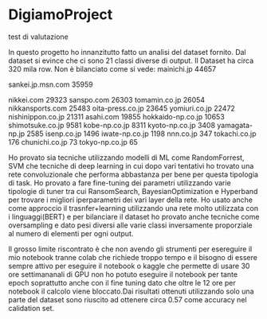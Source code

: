 # DigiamoProject
test di valutazione

In questo progetto ho innanzitutto fatto un analisi del dataset fornito. Dal dataset si evince che ci sono 21 classi diverse di output. Il Dataset ha circa 320 mila row. Non è bilanciato come si vede:
mainichi.jp          44657

sankei.jp.msn.com    35959

nikkei.com           29323
sanspo.com           26303
tomamin.co.jp        26054
nikkansports.com     25483
oita-press.co.jp     23645
yomiuri.co.jp        22472
nishinippon.co.jp    21311
asahi.com            19855
hokkaido-np.co.jp    10653
shimotsuke.co.jp      9581
kobe-np.co.jp         8311
kyoto-np.co.jp        3408
yamagata-np.jp        2585
isenp.co.jp           1496
iwate-np.co.jp        1198
nnn.co.jp              347
tokachi.co.jp          176
chunichi.co.jp          73
tokyo-np.co.jp          65


Ho provato sia tecniche utilizzando modelli di ML come RandomForrest, SVM che tecniche di deep learning in cui dopo vari tentativi ho trovato una rete convoluzionale che performa abbastanza per bene per questa tipologia di task. Ho provato a fare fine-tuning dei  parametri utilizzando varie  tipologie di tuner tra cui RansomSearch, BayesianOptimization e Hyperband per trovare i migliori iperparametri dei vari layer della rete. Ho usato anche come approccio il trasnfer+learning utilizzando una rete molto utilizzata con i linguaggi(BERT) e per bilanciare il dataset ho provato anche tecniche come oversampling e dato pesi diversi alle varie classi inversamente proporziale al numero di elementi per ogni output.


Il grosso limite riscontrato è che non avendo gli strumenti per esereguire il mio notebook tranne colab che richiede troppo tempo e il bisogno di essere sempre attivo per eseguire il notebook o kaggle che permette di usare 30 ore settimananali di GPU non ho potuto eseguire il notebook per tante epoch soprattutto anche con il fine tuning dato che oltre le 12 ore per notebook il calcolo viene bloccato.Dai risultati ottenuti utilizzando solo una parte del dataset sono riuscito ad ottenere circa 0.57 come accuracy nel calidation set. 

